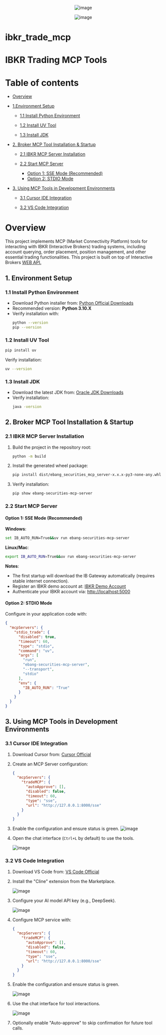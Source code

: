<div align="center">

![image](https://github.com/goCyberTrade/ibkr_trade_mcp/blob/main/pics/ebtech.png)

![image](https://github.com/goCyberTrade/ibkr_trade_mcp/blob/main/pics/cursor.gif)

</div>


# ibkr_trade_mcp
# IBKR Trading MCP Tools

# Table of contents
- [Overview](https://github.com/goCyberTrade/ibkr_trade_mcp/blob/main/README.md#overview)

- [1.Environment Setup](https://github.com/goCyberTrade/ibkr_trade_mcp/blob/main/README.md#1-environment-setup)

  - [1.1 Install Python Environment](https://github.com/goCyberTrade/ibkr_trade_mcp/blob/main/README.md#11-install-python-environment)
  
  - [1.2 Install UV Tool](https://github.com/goCyberTrade/ibkr_trade_mcp/blob/main/README.md#12-install-uv-tool)
  
  - [1.3 Install JDK](https://github.com/goCyberTrade/ibkr_trade_mcp/blob/main/README.md#13-install-jdk)
  
- [2. Broker MCP Tool Installation & Startup](https://github.com/goCyberTrade/ibkr_trade_mcp/blob/main/README.md#2-broker-mcp-tool-installation--startup)

  - [2.1 IBKR MCP Server Installation](https://github.com/goCyberTrade/ibkr_trade_mcp/blob/main/README.md#21-ibkr-mcp-server-installation)
  
  - [2.2 Start MCP Server](https://github.com/goCyberTrade/ibkr_trade_mcp/blob/main/README.md#22-start-mcp-server)
    - [Option 1: SSE Mode (Recommended)](https://github.com/goCyberTrade/ibkr_trade_mcp/blob/main/README.md#option-1-sse-mode-recommended)
    - [Option 2: STDIO Mode](https://github.com/goCyberTrade/ibkr_trade_mcp/blob/main/README.md#option-2-stdio-mode)
  
    
- [3. Using MCP Tools in Development Environments](https://github.com/goCyberTrade/ibkr_trade_mcp/blob/main/README.md#3-using-mcp-tools-in-development-environments)

  - [3.1 Cursor IDE Integration](https://github.com/goCyberTrade/ibkr_trade_mcp/blob/main/README.md#31-cursor-ide-integration)
  
  - [3.2 VS Code Integration](https://github.com/goCyberTrade/ibkr_trade_mcp/blob/main/README.md#32-vs-code-integration)



# Overview
This project implements MCP (Market Connectivity Platform) tools for interacting with IBKR (Interactive Brokers) trading systems, including account querying, order placement, position management, and other essential trading functionalities. This project is built on top of Interactive Brokers [WEB API.](https://www.interactivebrokers.com/campus/ibkr-api-page/webapi-doc/#introduction-0)


## 1. Environment Setup

### 1.1 Install Python Environment
- Download Python installer from: [Python Official Downloads](https://www.python.org/downloads/)
- Recommended version: **Python 3.10.X**
- Verify installation with:
  ```bash
  python --version
  pip --version
  ```

### 1.2 Install UV Tool
```bash
pip install uv
```
Verify installation:
```bash
uv --version
```

### 1.3 Install JDK
- Download the latest JDK from: [Oracle JDK Downloads](https://www.oracle.com/java/technologies/downloads/#java11)
- Verify installation:
  ```bash
  java -version
  ```


## 2. Broker MCP Tool Installation & Startup

### 2.1 IBKR MCP Server Installation
1. Build the project in the repository root:
   ```bash
   python -m build
   ```
2. Install the generated wheel package:
   ```bash
   pip install dist/ebang_securities_mcp_server-x.x.x-py3-none-any.whl
   ```
3. Verify installation:
   ```bash
   pip show ebang-securities-mcp-server
   ```

### 2.2 Start MCP Server
#### Option 1: SSE Mode (Recommended)
**Windows**:
```bash
set IB_AUTO_RUN=True&&uv run ebang-securities-mcp-server
```

**Linux/Mac**:
```bash
export IB_AUTO_RUN=True&&uv run ebang-securities-mcp-server
```

**Notes**:
- The first startup will download the IB Gateway automatically (requires stable internet connection).
- Register an IBKR demo account at: [IBKR Demo Account](https://www.interactivebrokers.com.sg/Universal/Application?ft=T)
- Authenticate your IBKR account via: [http://localhost:5000](http://localhost:5000)

#### Option 2: STDIO Mode
Configure in your application code with:
```json
{
  "mcpServers": {
    "stdio_trade": {
      "disabled": true,
      "timeout": 60,
      "type": "stdio",
      "command": "uv",
      "args": [
        "run",
        "ebang-securities-mcp-server",
        "--transport",
        "stdio"
      ],
      "env": {
        "IB_AUTO_RUN": "True"
      }
    }
  }
}
```


## 3. Using MCP Tools in Development Environments

### 3.1 Cursor IDE Integration
1. Download Cursor from: [Cursor Official](https://www.cursor.com/cn)
2. Create an MCP Server configuration:
   ```json
   {
     "mcpServers": {
       "tradeMCP": {
         "autoApprove": [],
         "disabled": false,
         "timeout": 60,
         "type": "sse",
         "url": "http://127.0.0.1:8000/sse"
       }
     }
   }
   ```
3. Enable the configuration and ensure status is green.
   ![image](https://github.com/goCyberTrade/ibkr_trade_mcp/blob/main/pics/cursor_tools.png)
4. Open the chat interface (`Ctrl+L` by default) to use the tools.

   ![image](https://github.com/goCyberTrade/ibkr_trade_mcp/blob/main/pics/cursor.gif)

### 3.2 VS Code Integration
1. Download VS Code from: [VS Code Official](https://code.visualstudio.com/)
2. Install the "Cline" extension from the Marketplace.
   
   ![image](https://github.com/goCyberTrade/ibkr_trade_mcp/blob/main/pics/vs_cline.png)
4. Configure your AI model API key (e.g., DeepSeek).
   
   ![image](https://github.com/goCyberTrade/ibkr_trade_mcp/blob/main/pics/vs_model.png)
6. Configure MCP service with:
   ```json
   {
     "mcpServers": {
       "tradeMCP": {
         "autoApprove": [],
         "disabled": false,
         "timeout": 60,
         "type": "sse",
         "url": "http://127.0.0.1:8000/sse"
       }
     }
   }
   ```
7. Enable the configuration and ensure status is green.
   
   ![image](https://github.com/goCyberTrade/ibkr_trade_mcp/blob/main/pics/vs_tools.png)
9. Use the chat interface for tool interactions.
    
   ![image](https://github.com/goCyberTrade/ibkr_trade_mcp/blob/main/pics/vs_test.gif)
11. Optionally enable "Auto-approve" to skip confirmation for future tool calls.

